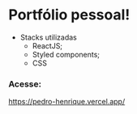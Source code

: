 
# Portfólio pessoal! 

- Stacks utilizadas
  - ReactJS;
  - Styled components; 
  - CSS
 
 ### Acesse: 
https://pedro-henrique.vercel.app/
